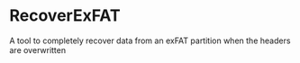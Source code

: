 # RecoverExFAT
A tool to completely recover data from an exFAT partition when the headers are overwritten
